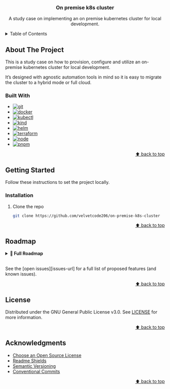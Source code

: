 <!-- BACK TO TOP ANCHOR -->

<a id="readme-top"></a>

<!-- PROJECT HEADER -->
<div align="center">
  <h3 align="center">On premise k8s cluster</h3>
  <p align="center">
A study case on implementing an on premise kubernetes cluster for local development.
  </p>
</div>

<!-- TABLE OF CONTENTS -->
<details>
  <summary>Table of Contents</summary>
  <ol>
    <li>
      <a href="#about-the-project">About The Project</a>
      <ul>
        <li><a href="#built-with">Built With</a></li>
      </ul>
    </li>
    <li>
      <a href="#getting-started">Getting Started</a>
      <ul>
        <li><a href="#prerequisites">Prerequisites</a></li>
        <li><a href="#installation">Installation</a></li>
      </ul>
    </li>
    <li><a href="#roadmap">Roadmap</a></li>
    <li><a href="#license">License</a></li>
    <li><a href="#acknowledgments">Acknowledgments</a></li>
  </ol>
</details>

<!-- ABOUT THE PROJECT -->

## About The Project

This is a study case on how to provision, configure and utilize an on-premise kubernetes cluster for local development.

It’s designed with agnostic automation tools in mind so it is easy to migrate the cluster to a hybrid mode or full cloud.

### Built With

- [![git][git-shield]][git-url]
- [![docker][docker-shield]][docker-url]
- [![kubectl][kubectl-shield]][kubectl-url]
- [![kind][kind-shield]][kind-url]
- [![helm][helm-shield]][helm-url]
- [![terraform][terraform-shield]][terraform-url]
- [![node][node-shield]][node-url]
- [![pnpm][pnpm-shield]][pnpm-url]

<p align="right"><a href="#readme-top">⬆ back to top</a></p>

<!-- GETTING STARTED -->

## Getting Started

Follow these instructions to set the project locally.

### Installation

1. Clone the repo
   ```sh
   git clone https://github.com/velvetcode206/on-premise-k8s-cluster
   ```

<p align="right"><a href="#readme-top">⬆ back to top</a></p>

<!-- ROADMAP -->

## Roadmap

<details>
<summary><strong>📌 Full Roadmap</strong></summary>

### Phase 1: Environment & Tooling
- [ ] Install prerequisites:
    - [x] git (versioning tool)
    - [x] docker (container runtime, required by kind)
    - [x] kubectl (k8s CLI)
    - [x] kind (local k8s clusters)
    - [x] helm (k8s "package manager")
    - [x] terraform (infra as code)
    - [ ] jenkins (CI/CD solution, via helm)
    - [x] nodejs (javascript runtime)
    - [x] pnpm (node package manager)

### Phase 2: Infrastructure & Setup
- [ ] Set up code quality tools
    - [ ] Nx (script runner)
    - [ ] Eslint & Commitlint (linters, formatters)
    - [ ] Husky (pre-commit hooks)
- [ ] Create local registry (for services docker images)
- [ ] Provision the local k8s Kind cluster
- [ ] Add necessary namespaces to k8s DES & PRD
- [ ] Install Jenkins plugins
    - [ ] Git
    - [ ] Docker
    - [ ] k8s CLI
    - [ ] Helm
    - [ ] Terraform

### Phase 3: Mocked Service Setup
- [ ] Scaffold a simple Quarkus service with a `/health` endpoint
- [ ] Create a basic helm chart (quarkus-service) with Deployment + Service
- [ ] Create Dockerfile for the Quarkus service

### Phase 4: Promotion Flow
- [ ] Extend Jenkins pipeline with manual approval step for promotion to PRD

### Phase 5: Ingress, Obersvability and Scaling
- [ ] Install NGINX ingress controller
- [ ] Add ConfigMap/Secret management for environment differences
- [ ] (Optional) Add Prometheus + Grafana via Helm for monitoring

</details>
<br />

See the [open issues][issues-url] for a full list of proposed features (and known issues).

<p align="right"><a href="#readme-top">⬆ back to top</a></p>

<!-- LICENSE -->

## License

Distributed under the GNU General Public License v3.0. See [LICENSE][license-url] for more information.

<p align="right"><a href="#readme-top">⬆ back to top</a></p>

<!-- ACKNOWLEDGMENTS -->

## Acknowledgments

- [Choose an Open Source License][choose-a-license-url]
- [Readme Shields][shields-url]
- [Semantic Versioning][semver-url]
- [Conventional Commits][convcommits-url]
<p align="right"><a href="#readme-top">⬆ back to top</a></p>

<!-- MARKDOWN LINKS & IMAGES -->

[license-shield]: https://img.shields.io/github/license/velvetcode206/on-premise-k8s-cluster.svg?style=for-the-badge
[license-url]: https://github.com/velvetcode206/on-premise-k8s-cluster/blob/main/LICENSE
[choose-a-license-url]: https://choosealicense.com
[shields-url]: https://shields.io
[semver-url]: https://semver.org
[convcommits-url]: https://www.conventionalcommits.org

<!-- BUILD WITH SHIELDS -->

[git-shield]: https://img.shields.io/badge/git-2.39.5%20versioning%20tool-000000?style=for-the-badge&logo=git&logoColor=ffffff&labelColor=F05032
[git-url]: https://git-scm.com/
[docker-shield]: https://img.shields.io/badge/docker-28.3.3%20containerization%20platform-000000?style=for-the-badge&logo=docker&logoColor=ffffff&labelColor=2496ED
[docker-url]: https://www.docker.com/
[kubectl-shield]: https://img.shields.io/badge/kubectl-1.33.3%20kubernetes%20CLI-000000?style=for-the-badge&logo=kubernetes&logoColor=ffffff&labelColor=326CE5
[kubectl-url]: https://kubernetes.io/
[kind-shield]: https://img.shields.io/badge/kind-0.29.0%20local%20kubernetes%20(container%20orchestration)-000000?style=for-the-badge&logo=kubernetes&logoColor=ffffff&labelColor=326CE5
[kind-url]: https://kind.sigs.k8s.io/
[helm-shield]: https://img.shields.io/badge/helm-3.18.5%20kubernetes%20package%20manager-000000?style=for-the-badge&logo=kubernetes&logoColor=ffffff&labelColor=0F1689
[helm-url]: https://www.helm.sh/
[terraform-shield]: https://img.shields.io/badge/terraform-1.12.2%20infrastructure%20as%20code-000000?style=for-the-badge&logo=terraform&logoColor=ffffff&labelColor=844FBA
[terraform-url]: https://developer.hashicorp.com/terraform
[node-shield]: https://img.shields.io/badge/node-22.17.0%20javascript%20runtime%20environment-000000?style=for-the-badge&logo=nodedotjs&logoColor=ffffff&labelColor=5FA04E
[node-url]: https://pnpm.io/installation/
[pnpm-shield]: https://img.shields.io/badge/pnpm-10.13.1%20node%20package%20manager-000000?style=for-the-badge&logo=pnpm&logoColor=ffffff&labelColor=f69220
[pnpm-url]: https://pnpm.io/installation/